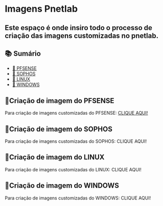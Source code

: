 # Imagens Pnetlab
<h2 aligh="center">
 Este espaço é onde insiro todo o processo de criação das imagens customizadas no pnetlab.
</h2>

## 📚 Sumário

- [🚀 PFSENSE](#pfsense)
- [🚀 SOPHOS](#sophos)
- [🚀 LINUX](#linux)
- [🚀 WINDOWS](#windows)


## 🚀Criação de imagem do PFSENSE<a id="pfsense"></a>

Para criação de imagens customizadas do PFSENSE: [CLIQUE AQUI!](https://github.com/sanderethx/pnetlab-images/blob/main/pfsense.md)

## 🚀Criação de imagem do SOPHOS<a id="sophos"></a>

Para criação de imagens customizadas do SOPHOS: CLIQUE AQUI!

## 🚀Criação de imagem do LINUX<a id="linux"></a>

Para criação de imagens customizadas do LINUX: CLIQUE AQUI!

## 🚀Criação de imagem do WINDOWS<a id="windows"></a>

Para criação de imagens customizadas do WINDOWS: CLIQUE AQUI!

